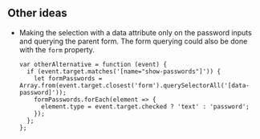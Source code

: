 ## Other ideas

- Making the selection with a data attribute only on the password inputs and querying the parent form. The form querying could also be done with the ```form``` property.
  ```
  var otherAlternative = function (event) {
    if (event.target.matches('[name="show-passwords"]')) {
      let formPasswords = Array.from(event.target.closest('form').querySelectorAll('[data-password]'));
      formPasswords.forEach(element => {
        element.type = event.target.checked ? 'text' : 'password';
      });
    };
  };
  ```